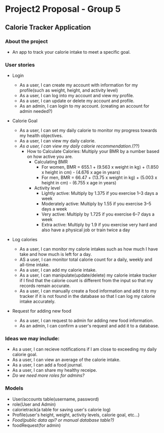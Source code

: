 # Project2 Proposal - Group 5

## Calorie Tracker Application

### About the project

- An app to track your calorie intake to meet a specific goal.

### User stories

- Login
    - As a user, I can create my account with information for my profile(such as weight, height, and activity level)
    - As a user, I can log into my account and view my profile.
    - As a user, I can update or delete my account and profile.
    - As an admin, I can login to my account. (creating an account for admin needed?)

- Calorie Goal
    - As a user, I can set my daily calorie to monitor my progress towards my health objectives.
    - As a user, I can view my daily calorie.
    - *As a user, I can view my daily calorie recommendation.*(??)
        - How to Calculate Calories: Multiply your BMR by a number based on how active you are.
            - Calculating BMR
                - For women, BMR = 655.1 + (9.563 x weight in kg) + (1.850 x height in cm) - (4.676 x age in years)
                - For men, BMR = 66.47 + (13.75 x weight in kg) + (5.003 x height in cm) - (6.755 x age in years)
            - Activity level
                - Lightly active: Multiply by 1.375 if you exercise 1–3 days a week
                - Moderately active: Multiply by 1.55 if you exercise 3–5 days a week
                - Very active: Multiply by 1.725 if you exercise 6–7 days a week
                - Extra active: Multiply by 1.9 if you exercise very hard and also have a physical job or train twice a day
            

- Log calories        
    - As a user, I can monitor my calorie intakes such as how much I have take and how much is left for a day.
    - AS a user, I can monitor total calorie count for a daily, weekly and all-time intake.
    - As a user, I can add my calorie intake.
    - As a user, I can manipulate(update/delete) my calorie intake tracker if I find that the calorie count is different from the input so that my records remain accurate.
    - As a user, I can manually create a food information and add it to my tracker if it is not found in the database so that I can log my calorie intake accurately.

- Request for adding new food
    - As a user, I can request to admin for adding new food information.
    - As an admin, I can confirm a user's request and add it to a database.

### Ideas we may include:

- As a user, I can recieve notifications if I am close to exceeding my daily calorie goal.
- As a user, I can view an average of the calorie intake.
- As a user, I can add a food journal.
- As a user, I can share my healthy receipe.
- *Do we need more roles for admins?*

### Models

- User/accounts table(username, password)
- role(User and Admin)
- calorietrack(a table for saving user's calorie log)
- Profile(user's height, weight, activity levels, calorie goal, etc...)
- *Food(public data api? or manual database table?)*
- foodRequest(for admin)

